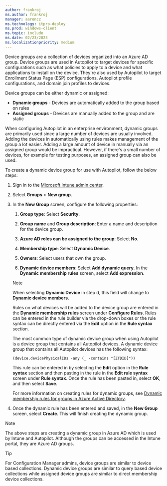 ```yaml
---
author: frankroj
ms.author: frankroj
manager: aaroncz
ms.technology: itpro-deploy
ms.prod: windows-client
ms.topic: include
ms.date: 02/23/2023
ms.localizationpriority: medium
---
```


<!-- This file is shared by the azure-ad-join-device-group.md and the hybrid-azure-ad-join-device-group.md articles. Headings are driven by article context. -->

Device groups are a collection of devices organized into an Azure AD group. Device groups are used in Autopilot to target devices for specific configurations such as what policies to apply to a device and what applications to install on the device. They're also used by Autopilot to target Enrollment Status Page (ESP) configurations, Autopilot profile configurations, and domain join profiles to devices.

Device groups can be either dynamic or assigned:

- **Dynamic groups** - Devices are automatically added to the group based on rules
- **Assigned groups** - Devices are manually added to the group and are static

When configuring Autopilot in an enterprise environment, dynamic groups are primarily used since a large number of devices are usually involved. Adding the devices in automatically using rules makes management of the group a lot easier. Adding a large amount of device in manually via an assigned group would be impractical. However, if there's a small number of devices, for example for testing purposes, an assigned group can also be used.

To create a dynamic device group for use with Autopilot, follow the below steps:

1. Sign in to the [Microsoft Intune admin center](https://go.microsoft.com/fwlink/?linkid=2109431).

2. Select **Groups** > **New group**.

3. In the **New Group** screen, configure the following properties:

    1. **Group type**: Select **Security**.

    2. **Group name** and **Group description**: Enter a name and description for the device group.

    3. **Azure AD roles can be assigned to the group**: Select **No**.

    4. **Membership type**: Select **Dynamic Device**.

    5. **Owners**: Select users that own the group.

    6. **Dynamic device members**: Select **Add dynamic query**. In the **Dynamic membership rules** screen, select **Add expression**.

      > [!NOTE]
      > When selecting **Dynamic Device** in step d, this field will change to **Dynamic device members**.

      Rules on what devices will be added to the device group are entered in the **Dynamic membership rules** screen under **Configure Rules**. Rules can be entered in the rule builder via the drop-down boxes or the rule syntax can be directly entered via the **Edit** option in the **Rule syntax** section.

      The most common type of dynamic device group when using Autopilot is a device group that contains all Autopilot devices. A dynamic device group that contains all Autopilot devices has the following syntax:

      `(device.devicePhysicalIDs -any (_ -contains "[ZTDID]"))`

      This rule can be entered in by selecting the **Edit** option in the **Rule syntax** section and then pasting in the rule in the **Edit rule syntax** screen under **Rule syntax**. Once the rule has been pasted in, select **OK**, and then select **Save**.

      For more information on creating rules for dynamic groups, see [Dynamic membership rules for groups in Azure Active Directory](/azure/active-directory/enterprise-users/groups-dynamic-membership).

4. Once the dynamic rule has been entered and saved, in the **New Group** screen, select **Create**. This will finish creating the dynamic group.

> [!NOTE]
> The above steps are creating a dynamic group in Azure AD which is used by Intune and Autopilot. Although the groups can be accessed in the Intune portal, they are Azure AD groups.

> [!TIP]
> For Configuration Manager admins, device groups are similar to device based collections. Dynamic device groups are similar to query based device collections while assigned device groups are similar to direct membership device collections.
